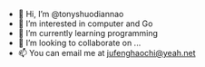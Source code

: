 - 👋 Hi, I’m @tonyshuodiannao
- 👀 I’m interested in computer and Go
- 🌱 I’m currently learning programming
- 💞️ I’m looking to collaborate on ...
- 📫  You can email me at jufenghaochi@yeah.net 

<!---
tonyshuodiannao/tonyshuodiannao is a ✨ special ✨ repository because its `README.md` (this file) appears on your GitHub profile.
You can click the Preview link to take a look at your changes.
--->
